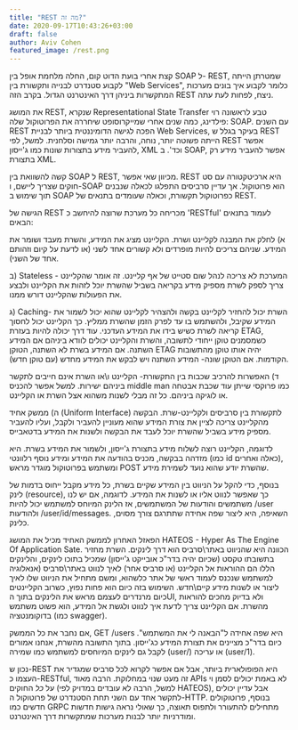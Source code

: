 ```yaml
---
title: "REST מה זה?"
date: 2020-09-17T10:43:26+03:00
draft: false
author: Aviv Cohen
featured_image: /rest.png
---
```


קצת אחרי בועת הדוט קום, החלה מלחמת אופל בין SOAP ל- REST, שמטרתן הייתה לקבוע סטנדרט לבנייה ותקשורת בין "Web Services", כלומר לקבוע איך בונים מערכות המתקשרות ביניהן דרך האינטרנט הגדול. בקרב הזה REST ניצח, לפחות לעת עתה.

את המושג REST, שנקרא Representational State Transfer טבע לראשונה רוי פילדינג, כמה שנים אחרי שמייקרוסופט שיחררה את הפרוטוקול שלה: SOAP. עם השנים REST הפכה לגישה הדומיננטית ביותר לבניית Web Services, בעיקר בגלל ש REST הייתה פשוטה יותר, נוחה, והרבה יותר גמישה וסלחנית. למשל, לפי REST אפשר להעביר מידע בתצורות שונות כמו ג'ייסון, XML וכד'. ב SOAP, אפשר להעביר מידע רק בתצורת XML.

קשה להשוואת בין SOAP ל REST, מכיוון שאי אפשר. REST היא ארכיטקטורה עם סט חוקים שצריך ליישם, ו-SOAP הוא פרוטוקול. אך עדיין סרביסים התפלגו לכאלה שנבנים תוך שימוש ב SOAP כפרוטוקול תקשורת, וכאלה שעומדים בתנאים של REST.

הגישה של REST מכריחה כל מערכת שרוצה להיחשב כ 'RESTful' לעמוד בתנאים הבאים:

א) לחלק את המבנה לקליינט ושרת. הקליינט מציג את המידע, והשרת מעבד ושומר את המידע. שניהם צריכים להיות מופרדים ולא קשורים אחד לשני (או לדעת על קיום וזהותם אחד של השני).

ב) Stateless - המערכת לא צריכה לנהל שום סטייט של אף קליינט. זה אומר שהקליינט צריך לספק לשרת מספיק מידע בקריאה בשביל שהשרת יוכל לזהות את הקליינט ולבצע את הפעולות שהקליינט דורש ממנו.

ג) Caching- השרת יכול להחזיר לקליינט בקשה ולהצהיר לקליינט שהוא יכול לשמור את המידע שקיבל, ולהשתמש בו עד לפרק הזמן שהשרת ממליץ. כך הקליינט יכול לחסוך קריאה לשרת כשיש בידו את המידע העדכני. עוד דרך יכולה להיות בעזרת ETAG, כשמסמנים טוקן ייחודי לתשובה, והשרת והקליינט יכולים לוודא ביניהם אם המידע השתנה. אם המידע בשרת לא השתנה, הטוקן ETAG יהיה אותו טוקן מהתשובות הקודמות. אם הטוקן שונה- המידע השתנה ויש לבקש את המידע מחדש (עם טוקן חדש).

ד) האפשרות להרכיב שכבות בין התקשורת- הקליינט ו\או השרת אינם חייבים לתקשר ביניהם ישירות. למשל אפשר להכניס middle man כמו פרוקסי שייתן עוד שכבת אבטחה או לוגיקה ביניהם. כל זה מבלי לשנות משהוא אצל השרת או הקליינט.

ה) ממשק אחיד (Uniform Interface) לתקשורת בין סרביסים ולקליינט-שרת. הבקשה מהקליינט צריכה לציין את צורת המידע שהוא מעוניין להעביר ולקבל, ועליו להעביר מספיק מידע בשביל שהשרת יוכל לעבד את הבקשה ולשנות את המידע בדטאבייס.

לדוגמה, הקליינט רוצה לשלוח מידע בתצורת ג'ייסון, ולשמור את המידע בשרת. היא מזדהה בבקשה, מכניס בהודעה את המידע ומידע נוסף רלוונטי (כמו id כאלה ואחרים), ומשתמש בפרוטוקול מוגדר מראש POST שהשרת יודע שהוא נועד לשמירת מידע.

בנוסף, כדי להקל על הניווט בין המידע שקיים בשרת, כל מידע מקבל ייחוס בדמות של לינק (resource), כך שאפשר לנווט אליו או לשנות את המידע. לדוגמה, אם יש לנו משתמשים והודעות של המשתמשים, אז הלינק המיוחס למשתמש יכול להיות /user ולהודעות /user/id/messages. השאיפה, היא ליצור שפה אחידה שתתרגם צורך מסוים, כלינק.

הפאזל האחרון לממשק האחיד מכיל את המושג HATEOS - Hyper As The Engine Of Application Sate. הכוונה היא שהניווט באתר\סרביס הוא דרך לינקים. השרת מחזיר בתשובתו טקסט (שכיום יהיה בדר"כ אובייקט ג'ייסון) שמכיל בתוכו לינקים, והלינקים הללו הם ההוראות אל הקליינט (או סרביס אחר) לאיך לנווט באתר\סרביס (אנאלוגיה למשתמש שנכנס לעמוד ראשי של אתר כלשהוא, ומשם מתחיל את הניווט שלו לאיך ליצור או לשנות מידע קיים\חדש.
השימוש בזה כיום הוא פחות נפוץ, כשרוב הקליינטים כיום מרנדרים לעצמם מראש את הלינקים בתוך הUI, ולא בדיוק מחכים להוראות מהשרת. אם הקליינט צריך לדעת איך לנווט ולגשת אל המידע, הוא פשוט משתמש בדוקומנטציה (כמו swagger).

אם נחבר את כל הממשק, GET /users היא שפה אחידה ל"הבאנה לי את המשתמש". כיום בדר"כ מציינים את תצורת המידע כג'ייסון. בתוך התשובה מהשרת, אנחנו אמורים לקבל גם לינקים המיוחסים למשתמש כמו שמירה (user/) או עריכה (user/1).

נכון ש-REST היא הפופולארית ביותר, אבל אם אפשר לקרוא לכל סרביס שמגדיר את העצמו כ-RESTful, זה מעט שנוי במחלוקת. הרבה מאוד APIs לא באמת יכולים לסמן וי על _כל_ החוקים (למשל, הרבה לא עובדים במדויק לפי HATEOS), אבל עדיין יכולים לתקשר אחד עם השני תחת הסטנדרט של פרוטוקול ה-HTTP. בנוסף, פרוטוקולים חדשים כמו GRPC מתחילים להתעורר ולתפוס תאוצה, כך שאולי נראה גישות חדשות ומודרניות יותר לבנות מערכות שמתקשרות דרך האינטרנט.
